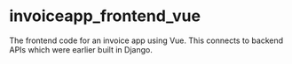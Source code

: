 # invoiceapp_frontend_vue
The frontend code for an invoice app using Vue. This connects to backend APIs which were earlier built in Django.
